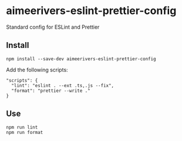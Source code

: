 # aimeerivers-eslint-prettier-config

Standard config for ESLint and Prettier

## Install

    npm install --save-dev aimeerivers-eslint-prettier-config

Add the following scripts:

    "scripts": {
      "lint": "eslint . --ext .ts,.js --fix",
      "format": "prettier --write ."
    }

## Use

    npm run lint
    npm run format
